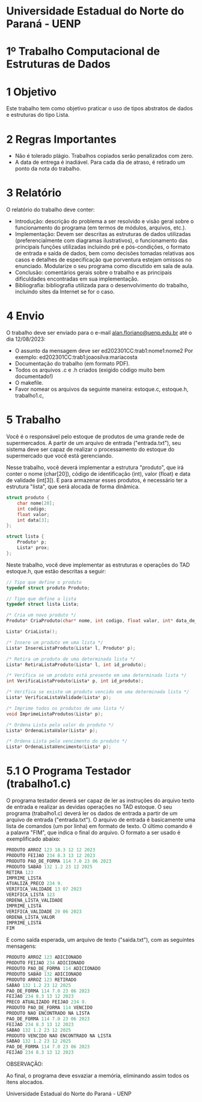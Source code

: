﻿# Universidade Estadual do Norte do Paraná - UENP

# 1º Trabalho Computacional de Estruturas de Dados

# 1 Objetivo

Este trabalho tem como objetivo praticar o uso de tipos abstratos de dados e estruturas do tipo Lista.

# 2 Regras Importantes

- Não é tolerado plágio. Trabalhos copiados serão penalizados com zero.
- A data de entrega é inadiável. Para cada dia de atraso, é retirado um ponto da nota do trabalho.

# 3 Relatório

O relatório do trabalho deve conter:

- Introdução: descrição do problema a ser resolvido e visão geral sobre o funcionamento do programa (em termos de módulos, arquivos, etc.).
- Implementação: Devem ser descritas as estruturas de dados utilizadas (preferencialmente com diagramas ilustrativos), o funcionamento das principais funções utilizadas incluindo pré e pós-condições, o formato de entrada e saída de dados, bem como decisões tomadas relativas aos casos e detalhes de especificação que porventura estejam omissos no enunciado. Modularize o seu programa como discutido em sala de aula.
- Conclusão: comentários gerais sobre o trabalho e as principais dificuldades encontradas em sua implementação.
- Bibliografia: bibliografia utilizada para o desenvolvimento do trabalho, incluindo sites da Internet se for o caso.

# 4 Envio

O trabalho deve ser enviado para o e-mail alan.floriano@uenp.edu.br até o dia 12/08/2023:

- O assunto da mensagem deve ser ed202301CC:trab1:nome1:nome2 Por exemplo: ed202301CC:trab1:joaosilva:mariacosta
- Documentação do trabalho (em formato PDF).
- Todos os arquivos .c e .h criados (exigido código muito bem documentado!)
- O makefile.
- Favor nomear os arquivos da seguinte maneira: estoque.c, estoque.h, trabalho1.c,

# 5 Trabalho

Você é o responsável pelo estoque de produtos de uma grande rede de supermercados. A partir de um arquivo de entrada ("entrada.txt"), seu sistema deve ser capaz de realizar o processamento do estoque do supermercado que você está gerenciando.

Nesse trabalho, você deverá implementar a estrutura "produto", que irá conter o nome (char[20]), código de identificação (int), valor (float) e data de validade (int[3]). E para armazenar esses produtos, é necessário ter a estrutura "lista", que será alocada de forma dinâmica.

```c
struct produto {
    char nome[20];
    int codigo;
    float valor;
    int data[3];
};

struct lista {
    Produto* p;
    Lista* prox;
};
```

Neste trabalho, você deve implementar as estruturas e operações do TAD estoque.h, que estão descritas a seguir:

```c
// Tipo que define o produto
typedef struct produto Produto;

// Tipo que define a lista
typedef struct lista Lista;

/* Cria um novo produto */
Produto* CriaProduto(char* nome, int codigo, float valor, int* data_de_validade);

Lista* CriaLista();

/* Insere um produto em uma lista */
Lista* InsereListaProduto(Lista* l, Produto* p);

/* Retira um produto de uma determinada lista */
Lista* RetiraListaProduto(Lista* l, int id_produto);

/* Verifica se um produto está presente em uma determinada lista */
int VerificaListaProduto(Lista* p, int id_produto);

/* Verifica se existe um produto vencido em uma determinada lista */
Lista* VerificaListaValidade(Lista* p);

/* Imprime todos os produtos de uma lista */
void ImprimeListaProdutos(Lista* p);

/* Ordena Lista pelo valor do produto */
Lista* OrdenaListaValor(Lista* p);

/* Ordena Lista pelo vencimento do produto */
Lista* OrdenaListaVencimento(Lista* p);
```

# 5.1 O Programa Testador (trabalho1.c)

O programa testador deverá ser capaz de ler as instruções do arquivo texto de entrada e realizar as devidas operações no TAD estoque. O seu programa (trabalho1.c) deverá ler os dados de entrada a partir de um arquivo de entrada ("entrada.txt"). O arquivo de entrada é basicamente uma lista de comandos (um por linha) em formato de texto. O último comando é a palavra "FIM", que indica o final do arquivo. O formato a ser usado é exemplificado abaixo:
```c
PRODUTO ARROZ 123 18.3 12 12 2023
PRODUTO FEIJAO 234 8.3 13 12 2023
PRODUTO PAO_DE_FORMA 114 7.0 23 06 2023
PRODUTO SABAO 132 1.2 23 12 2025
RETIRA 123
IMPRIME_LISTA
ATUALIZA_PRECO 234 9.
VERIFICA_VALIDADE 13 07 2023
VERIFICA_LISTA 123
ORDENA_LISTA_VALIDADE
IMPRIME_LISTA
VERIFICA_VALIDADE 20 06 2023
ORDENA_LISTA_VALOR
IMPRIME_LISTA
FIM
```
E como saída esperada, um arquivo de texto ("saida.txt"), com as seguintes mensagens:
```c
PRODUTO ARROZ 123 ADICIONADO
PRODUTO FEIJAO 234 ADICIONADO
PRODUTO PAO_DE_FORMA 114 ADICIONADO
PRODUTO SABAO 132 ADICIONADO
PRODUTO ARROZ 123 RETIRADO
SABAO 132 1.2 23 12 2025
PAO_DE_FORMA 114 7.0 23 06 2023
FEIJAO 234 8.3 13 12 2023
PRECO ATUALIZADO FEIJAO 234 9.
PRODUTO PAO_DE_FORMA 114 VENCIDO
PRODUTO NAO ENCONTRADO NA LISTA
PAO_DE_FORMA 114 7.0 23 06 2023
FEIJAO 234 8.3 13 12 2023
SABAO 132 1.2 23 12 2025
PRODUTO VENCIDO NAO ENCONTRADO NA LISTA
SABAO 132 1.2 23 12 2025
PAO_DE_FORMA 114 7.0 23 06 2023
FEIJAO 234 8.3 13 12 2023
```

OBSERVAÇÃO:

Ao final, o programa deve esvaziar a memória, eliminando assim todos os itens alocados.

Universidade Estadual do Norte do Paraná - UENP